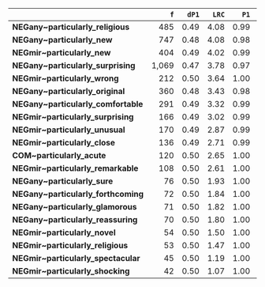 |                                     |   `f` |   `dP1` |   `LRC` |   `P1` |     `G2` |   `f2` |   `exp_f` |   `unexp_f` |   `unexp_r` |   `dP2` |   `P2` |   `adj_total` |
|:------------------------------------|------:|--------:|--------:|-------:|---------:|-------:|----------:|------------:|------------:|--------:|-------:|--------------:|
| **NEGany~particularly_religious**   |   485 |    0.49 |    4.08 |   0.99 |   631.52 |    489 |    244.50 |      240.50 |        0.50 |    0.00 |   0.00 |         3,580 |
| **NEGany~particularly_new**         |   747 |    0.48 |    4.08 |   0.98 |   928.94 |    759 |    379.50 |      367.50 |        0.49 |    0.00 |   0.00 |        21,548 |
| **NEGmir~particularly_new**         |   404 |    0.49 |    4.02 |   0.99 |   529.06 |    407 |    203.50 |      200.50 |        0.50 |    0.00 |   0.00 |         4,393 |
| **NEGany~particularly_surprising**  | 1,069 |    0.47 |    3.78 |   0.97 | 1,231.31 |  1,102 |    551.00 |      518.00 |        0.48 |    0.00 |   0.00 |        18,886 |
| **NEGmir~particularly_wrong**       |   212 |    0.50 |    3.64 |   1.00 |   293.97 |    212 |    106.00 |      106.00 |        0.50 |    0.00 |   0.00 |         8,526 |
| **NEGany~particularly_original**    |   360 |    0.48 |    3.43 |   0.98 |   446.17 |    366 |    183.00 |      177.00 |        0.49 |    0.00 |   0.00 |         4,705 |
| **NEGany~particularly_comfortable** |   291 |    0.49 |    3.32 |   0.99 |   366.62 |    295 |    147.50 |      143.50 |        0.49 |    0.00 |   0.00 |        24,239 |
| **NEGmir~particularly_surprising**  |   166 |    0.49 |    3.02 |   0.99 |   219.33 |    167 |     83.50 |       82.50 |        0.50 |    0.00 |   0.00 |         1,270 |
| **NEGmir~particularly_unusual**     |   170 |    0.49 |    2.87 |   0.99 |   216.70 |    172 |     86.00 |       84.00 |        0.49 |    0.00 |   0.00 |           922 |
| **NEGmir~particularly_close**       |   136 |    0.49 |    2.71 |   0.99 |   178.12 |    137 |     68.50 |       67.50 |        0.50 |    0.00 |   0.00 |         4,972 |
| **COM~particularly_acute**          |   120 |    0.50 |    2.65 |   1.00 |   166.36 |    120 |     60.00 |       60.00 |        0.50 |    0.00 |   0.00 |         1,097 |
| **NEGmir~particularly_remarkable**  |   108 |    0.50 |    2.61 |   1.00 |   149.74 |    108 |     54.00 |       54.00 |        0.50 |    0.00 |   0.00 |         1,062 |
| **NEGany~particularly_sure**        |    76 |    0.50 |    1.93 |   1.00 |   105.36 |     76 |     38.00 |       38.00 |        0.50 |    0.00 |   0.00 |       134,058 |
| **NEGany~particularly_forthcoming** |    72 |    0.50 |    1.84 |   1.00 |    99.81 |     72 |     36.00 |       36.00 |        0.50 |    0.00 |   0.00 |         2,241 |
| **NEGany~particularly_glamorous**   |    71 |    0.50 |    1.82 |   1.00 |    98.43 |     71 |     35.50 |       35.50 |        0.50 |    0.00 |   0.00 |         3,000 |
| **NEGany~particularly_reassuring**  |    70 |    0.50 |    1.80 |   1.00 |    97.04 |     70 |     35.00 |       35.00 |        0.50 |    0.00 |   0.00 |         1,066 |
| **NEGmir~particularly_novel**       |    54 |    0.50 |    1.50 |   1.00 |    74.86 |     54 |     27.00 |       27.00 |        0.50 |    0.00 |   0.00 |           167 |
| **NEGmir~particularly_religious**   |    53 |    0.50 |    1.47 |   1.00 |    73.48 |     53 |     26.50 |       26.50 |        0.50 |    0.00 |   0.00 |           340 |
| **NEGmir~particularly_spectacular** |    45 |    0.50 |    1.19 |   1.00 |    62.39 |     45 |     22.50 |       22.50 |        0.50 |    0.00 |   0.00 |           674 |
| **NEGmir~particularly_shocking**    |    42 |    0.50 |    1.07 |   1.00 |    58.23 |     42 |     21.00 |       21.00 |        0.50 |    0.00 |   0.00 |           549 |